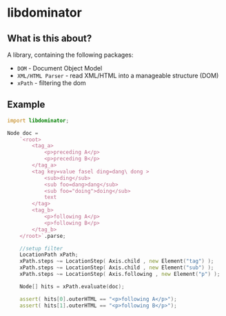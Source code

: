 # libdominator

## What is this about?

A library, containing the following packages:

- `DOM` - Document Object Model
- `XML/HTML Parser` - read XML/HTML into a manageable structure (DOM)
- `xPath` - filtering the dom

## Example
```D
import libdominator;

Node doc =
	`<root>
		<tag_a>
			<p>preceding A</p>
			<p>preceding B</p>
		</tag_a>
		<tag key=value fasel ding=dang\ dong >
			<sub>ding</sub>
			<sub foo=dang>dang</sub>
			<sub foo="doing">doing</sub>
			text
		</tag>
		<tag_b>
			<p>following A</p>
			<p>following B</p>
		</tag_b>
	</root>`.parse;

	//setup filter
	LocationPath xPath;
	xPath.steps ~= LocationStep( Axis.child , new Element("tag") );
	xPath.steps ~= LocationStep( Axis.child , new Element("sub") );
	xPath.steps ~= LocationStep( Axis.following , new Element("p") );

	Node[] hits = xPath.evaluate(doc);

	assert( hits[0].outerHTML == "<p>following A</p>");
	assert( hits[1].outerHTML == "<p>following B</p>");
```
